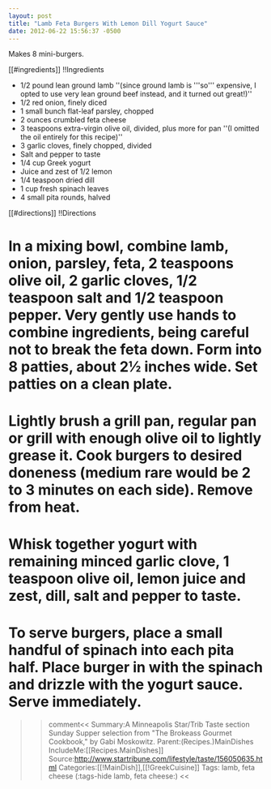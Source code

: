 ```yaml
---
layout: post
title: "Lamb Feta Burgers With Lemon Dill Yogurt Sauce"
date: 2012-06-22 15:56:37 -0500
---
```

Makes 8 mini-burgers.

[[#ingredients]]
!!Ingredients
* 1/2 pound lean ground lamb ''(since ground lamb is '''so''' expensive, I opted to use very lean ground beef instead, and it turned out great!)''
* 1/2 red onion, finely diced
* 1 small bunch flat-leaf parsley, chopped
* 2 ounces crumbled feta cheese
* 3 teaspoons extra-virgin olive oil, divided, plus more for pan ''(I omitted the oil entirely for this recipe)''
* 3 garlic cloves, finely chopped, divided
* Salt and pepper to taste
* 1/4 cup Greek yogurt
* Juice and zest of 1/2 lemon
* 1/4 teaspoon dried dill
* 1 cup fresh spinach leaves
* 4 small pita rounds, halved

[[#directions]]
!!Directions

# In a mixing bowl, combine lamb, onion, parsley, feta, 2 teaspoons olive oil, 2 garlic cloves, 1/2 teaspoon salt and 1/2 teaspoon pepper. Very gently use hands to combine ingredients, being careful not to break the feta down. Form into 8 patties, about 2&frac12; inches wide. Set patties on a clean plate.

# Lightly brush a grill pan, regular pan or grill with enough olive oil to lightly grease it. Cook burgers to desired doneness (medium rare would be 2 to 3 minutes on each side). Remove from heat.

# Whisk together yogurt with remaining minced garlic clove, 1 teaspoon olive oil, lemon juice and zest, dill, salt and pepper to taste.

# To serve burgers, place a small handful of spinach into each pita half. Place burger in with the spinach and drizzle with the yogurt sauce. Serve immediately.

>>comment<<
Summary:A Minneapolis Star/Trib Taste section Sunday Supper selection from "The Brokeass Gourmet Cookbook," by Gabi Moskowitz.
Parent:(Recipes.)MainDishes
IncludeMe:[[Recipes.MainDishes]]
Source:http://www.startribune.com/lifestyle/taste/156050635.html
Categories:[[!MainDish]],[[!GreekCuisine]]
Tags: lamb, feta cheese
(:tags-hide lamb, feta cheese:)
>><<


